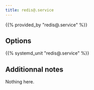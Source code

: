 ```yaml
---
title: redis@.service
---
```


{{% provided_by "redis@.service" %}}

## Options

{{% systemd_unit "redis@.service" %}}

## Additionnal notes

Nothing here.